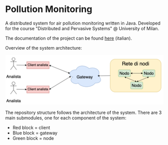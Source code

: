 # Pollution Monitoring

A distributed system for air pollution monitoring written in Java. Developed for the course "Distributed and Pervasive Systems" @ University of Milan.

The documentation of the project can be found [here](documentation.pdf) (italian).

Overview of the system architecture:

![](architecture.png)

The repository structure follows the architecture of the system. There are 3 main submodules, one for each component of the system:

* Red block = client
* Blue block = gateway
* Green block = node

